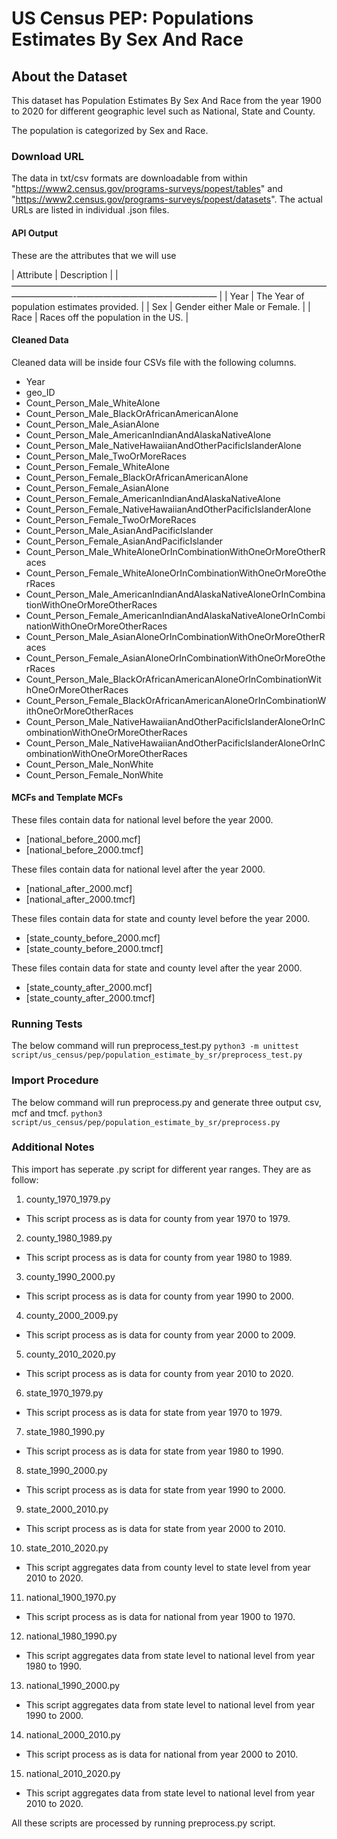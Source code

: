 # US Census PEP: Populations Estimates By Sex And Race

## About the Dataset
This dataset has Population Estimates By Sex And Race from the year 1900 to 2020 for different geographic level such as National, State and County.

The population is categorized by Sex and Race.

### Download URL
The data in txt/csv formats are downloadable from within "https://www2.census.gov/programs-surveys/popest/tables" and "https://www2.census.gov/programs-surveys/popest/datasets". The actual URLs are listed in 
individual .json files.


#### API Output
These are the attributes that we will use

| Attribute				| Description														|
|———————————————————————————————————————————-————————————————	|
| Year					| The Year of population estimates provided.						                               	|
| Sex					| Gender either Male or Female.											|
| Race					| Races off the population in the US.										|

#### Cleaned Data
Cleaned data will be inside four CSVs file with the following columns.

- Year
- geo_ID
- Count_Person_Male_WhiteAlone
- Count_Person_Male_BlackOrAfricanAmericanAlone
- Count_Person_Male_AsianAlone
- Count_Person_Male_AmericanIndianAndAlaskaNativeAlone
- Count_Person_Male_NativeHawaiianAndOtherPacificIslanderAlone
- Count_Person_Male_TwoOrMoreRaces
- Count_Person_Female_WhiteAlone
- Count_Person_Female_BlackOrAfricanAmericanAlone
- Count_Person_Female_AsianAlone
- Count_Person_Female_AmericanIndianAndAlaskaNativeAlone
- Count_Person_Female_NativeHawaiianAndOtherPacificIslanderAlone
- Count_Person_Female_TwoOrMoreRaces
- Count_Person_Male_AsianAndPacificIslander
- Count_Person_Female_AsianAndPacificIslander
- Count_Person_Male_WhiteAloneOrInCombinationWithOneOrMoreOtherRaces
- Count_Person_Female_WhiteAloneOrInCombinationWithOneOrMoreOtherRaces
- Count_Person_Male_AmericanIndianAndAlaskaNativeAloneOrInCombinationWithOneOrMoreOtherRaces
- Count_Person_Female_AmericanIndianAndAlaskaNativeAloneOrInCombinationWithOneOrMoreOtherRaces
- Count_Person_Male_AsianAloneOrInCombinationWithOneOrMoreOtherRaces
- Count_Person_Female_AsianAloneOrInCombinationWithOneOrMoreOtherRaces
- Count_Person_Male_BlackOrAfricanAmericanAloneOrInCombinationWithOneOrMoreOtherRaces
- Count_Person_Female_BlackOrAfricanAmericanAloneOrInCombinationWithOneOrMoreOtherRaces
- Count_Person_Male_NativeHawaiianAndOtherPacificIslanderAloneOrInCombinationWithOneOrMoreOtherRaces
- Count_Person_Male_NativeHawaiianAndOtherPacificIslanderAloneOrInCombinationWithOneOrMoreOtherRaces
- Count_Person_Male_NonWhite
- Count_Person_Female_NonWhite

#### MCFs and Template MCFs
These files contain data for national level before the year 2000.
- [national_before_2000.mcf]
- [national_before_2000.tmcf]

These files contain data for national level after the year 2000.
- [national_after_2000.mcf]
- [national_after_2000.tmcf]

These files contain data for state and county level before the year 2000.
- [state_county_before_2000.mcf]
- [state_county_before_2000.tmcf]

These files contain data for state and county level after the year 2000.
- [state_county_after_2000.mcf]
- [state_county_after_2000.tmcf]


### Running Tests
The below command will run preprocess_test.py `python3 -m unittest script/us_census/pep/population_estimate_by_sr/preprocess_test.py`

### Import Procedure
The below command will run preprocess.py and generate three output csv, mcf and tmcf.  `python3 script/us_census/pep/population_estimate_by_sr/preprocess.py`

### Additional Notes
This import has seperate .py script for different year ranges. They are as follow:

1. county_1970_1979.py 
- This script process as is data for county from year 1970 to 1979.

2. county_1980_1989.py 
- This script process as is data for county from year 1980 to 1989.

3. county_1990_2000.py 
- This script process as is data for county from year 1990 to 2000.

4. county_2000_2009.py 
- This script process as is data for county from year 2000 to 2009.

5. county_2010_2020.py 
- This script process as is data for county from year 2010 to 2020.

6. state_1970_1979.py 
- This script process as is data for state from year 1970 to 1979.

7. state_1980_1990.py 
- This script process as is data for state from year 1980 to 1990.

8. state_1990_2000.py 
- This script process as is data for state from year 1990 to 2000.

9. state_2000_2010.py 
- This script process as is data for state from year 2000 to 2010.

10. state_2010_2020.py 
- This script aggregates data from county level to state level from year 2010 to 2020.

11. national_1900_1970.py 
- This script process as is data for national from year 1900 to 1970.

12. national_1980_1990.py 
- This script aggregates data from state level to national level from year 1980 to 1990.

13. national_1990_2000.py 
- This script aggregates data from state level to national level from year 1990 to 2000.

14. national_2000_2010.py 
- This script process as is data for national from year 2000 to 2010.

15. national_2010_2020.py 
- This script aggregates data from state level to national level from year 2010 to 2020.

All these scripts are processed by running preprocess.py script.
